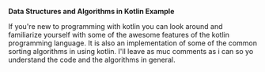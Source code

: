 **Data Structures and Algorithms in Kotlin Example**

If you're new to programming with kotlin you can look around and familiarize yourself with
some of the awesome features of the kotlin programming language. It is also an implementation
of some of the common sorting algorithms in using kotlin.
I'll leave as muc comments as i can so yo understand the code and the algorithms in general.